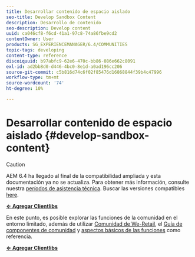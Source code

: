 ```yaml
---
title: Desarrollar contenido de espacio aislado
seo-title: Develop Sandbox Content
description: Desarrollo de contenido
seo-description: Develop content
uuid: ca046cf8-f6cd-41a1-97c8-74a86fbe9cd2
contentOwner: User
products: SG_EXPERIENCEMANAGER/6.4/COMMUNITIES
topic-tags: developing
content-type: reference
discoiquuid: b97abfc9-62e6-470c-bb86-086e662c8091
exl-id: ad2bb8d0-d446-4bc0-8e1d-a0ad196cc206
source-git-commit: c5b816d74c6f02f85476d16868844f39b4c47996
workflow-type: tm+mt
source-wordcount: '74'
ht-degree: 10%

---
```


# Desarrollar contenido de espacio aislado {#develop-sandbox-content}

>[!CAUTION]
>
>AEM 6.4 ha llegado al final de la compatibilidad ampliada y esta documentación ya no se actualiza. Para obtener más información, consulte nuestra [períodos de asistencia técnica](https://helpx.adobe.com/es/support/programs/eol-matrix.html). Buscar las versiones compatibles [here](https://experienceleague.adobe.com/docs/).

**[⇐ Agregar Clientlibs](add-clientlibs.md)**

En este punto, es posible explorar las funciones de la comunidad en el entorno limitado, además de utilizar [Comunidad de We-Retail](../../help/sites-developing/we-retail.md), el [Guía de componentes de comunidad](components-guide.md) y [aspectos básicos de las funciones](essentials.md) como referencia.

**[⇐ Agregar Clientlibs](add-clientlibs.md)**
